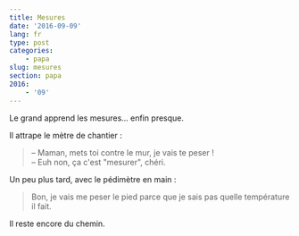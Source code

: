 ```yaml
---
title: Mesures
date: '2016-09-09'
lang: fr
type: post
categories:
    - papa
slug: mesures
section: papa
2016:
    - '09'
---
```


Le grand apprend les mesures… enfin presque.

<!-- more -->

Il attrape le mètre de chantier : 

> – Maman, mets toi contre le mur, je vais te peser !  
> – Euh non, ça c'est "mesurer", chéri.

Un peu plus tard, avec le pédimètre en main : 

> Bon, je vais me peser le pied parce que je sais pas quelle température il fait.

Il reste encore du chemin.